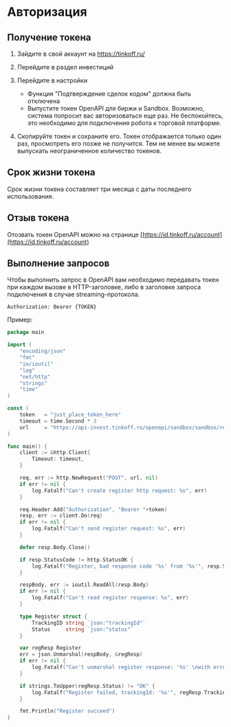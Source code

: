 # Авторизация

## Получение токена

1. Зайдите в свой аккаунт на https://tinkoff.ru/
2. Перейдите в раздел инвестиций
3. Перейдите в настройки

   * Функция "Подтверждение сделок кодом" должна быть отключена
   * Выпустите токен OpenAPI для биржи и Sandbox. Возможно, система попросит вас авторизоваться еще раз. Не беспокойтесь, это необходимо для подключения робота к торговой платформе.

4. Скопируйте токен и сохраните его. Токен отображается только один раз, просмотреть его позже не получится. Тем не менее вы можете выпускать неограниченное количество токенов.

## Срок жизни токена

Срок жизни токена составляет три месяца с даты последнего использования.

## Отзыв токена

Отозвать токен OpenAPI можно на странице [https://id.tinkoff.ru/account](https://id.tinkoff.ru/account)

## Выполнение запросов

Чтобы выполнить запрос в OpenAPI вам необходимо передавать токен при каждом вызове в HTTP-заголовке, либо в заголовке запроса подключения в случае streaming-протокола.

```
Authorization: Bearer {TOKEN}
```

Пример:

```go
package main

import (
    "encoding/json"
    "fmt"
    "io/ioutil"
    "log"
    "net/http"
    "strings"
    "time"
)

const (
    token   = "just_place_token_here"
    timeout = time.Second * 3
    url     = "https://api-invest.tinkoff.ru/openapi/sandbox/sandbox/register"
)

func main() {
    client := &http.Client{
        Timeout: timeout,
    }

    req, err := http.NewRequest("POST", url, nil)
    if err != nil {
        log.Fatalf("Can't create register http request: %s", err)
    }

    req.Header.Add("Authorization", "Bearer "+token)
    resp, err := client.Do(req)
    if err != nil {
        log.Fatalf("Can't send register request: %s", err)
    }

    defer resp.Body.Close()

    if resp.StatusCode != http.StatusOK {
        log.Fatalf("Register, bad response code '%s' from '%s'", resp.Status, url)
    }

    respBody, err := ioutil.ReadAll(resp.Body)
    if err != nil {
        log.Fatalf("Can't read register response: %s", err)
    }

    type Register struct {
        TrackingID string `json:"trackingId"`
        Status     string `json:"status"`
    }

    var regResp Register
    err = json.Unmarshal(respBody, &regResp)
    if err != nil {
        log.Fatalf("Can't unmarshal register response: '%s' \nwith error: %s", string(respBody), err)
    }

    if strings.ToUpper(regResp.Status) != "OK" {
        log.Fatalf("Register failed, trackingId: '%s'", regResp.TrackingID)
    }

    fmt.Println("Register succeed")
}
```
